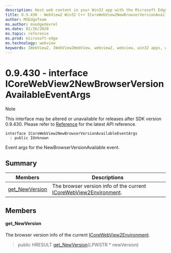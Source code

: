 ```yaml
---
description: Host web content in your Win32 app with the Microsoft Edge WebView2 control
title: 0.9.430 - WebView2 Win32 C++ ICoreWebView2NewBrowserVersionAvailableEventArgs
author: MSEdgeTeam
ms.author: msedgedevrel
ms.date: 02/26/2020
ms.topic: reference
ms.prod: microsoft-edge
ms.technology: webview
keywords: IWebView2, IWebView2WebView, webview2, webview, win32 apps, win32, edge, ICoreWebView2, ICoreWebView2Host, browser control, edge html
---
```


# 0.9.430 - interface ICoreWebView2NewBrowserVersionAvailableEventArgs 

> [!NOTE]
> This interface may be altered or unavailable for releases after SDK version 0.9.430. Please refer to [Reference](../../../webview2-api-reference.md) for the latest API reference.

```
interface ICoreWebView2NewBrowserVersionAvailableEventArgs
  : public IUnknown
```

Event args for the NewBrowserVersionAvailable event.

## Summary

 Members                        | Descriptions
--------------------------------|---------------------------------------------
[get_NewVersion](#get_newversion) | The browser version info of the current [ICoreWebView2Environment](ICoreWebView2Environment.md).

## Members

#### get_NewVersion 

The browser version info of the current [ICoreWebView2Environment](ICoreWebView2Environment.md).

> public HRESULT [get_NewVersion](#get_newversion)(LPWSTR * newVersion)

